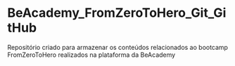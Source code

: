 # BeAcademy_FromZeroToHero_Git_GitHub
Repositório criado para armazenar os conteúdos relacionados ao bootcamp FromZeroToHero realizados na plataforma da BeAcademy
